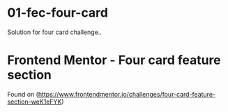 # 01-fec-four-card

Solution for four card challenge..

# Frontend Mentor - Four card feature section

Found on (https://www.frontendmentor.io/challenges/four-card-feature-section-weK1eFYK)
